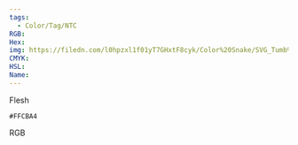 ```yaml
---
tags:
  - Color/Tag/NTC
RGB:
Hex:
img: https://filedn.com/l0hpzxl1f01yT7GHxtF8cyk/Color%20Snake/SVG_Tumb%20Mass%20No%20Name/FFCBA4.svg
CMYK:
HSL:
Name:
---
```

Flesh
```palette
#FFCBA4
```
RGB

